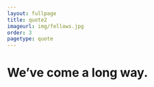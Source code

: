 ```yaml
---
layout: fullpage
title: quote2
imageurl: img/fellows.jpg
order: 3
pagetype: quote
---
```



We’ve come a long way.
=================
